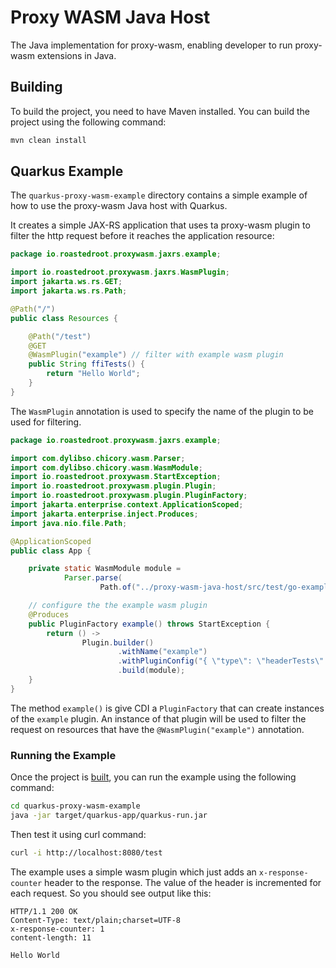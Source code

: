# Proxy WASM Java Host

The Java implementation for proxy-wasm, enabling developer to run proxy-wasm extensions in Java.

## Building

To build the project, you need to have Maven installed. You can build the project using the following command:

```bash
mvn clean install
```

## Quarkus Example 

The `quarkus-proxy-wasm-example` directory contains a simple example of how to use the proxy-wasm Java host with Quarkus.

It creates a simple JAX-RS application that uses ta proxy-wasm plugin to filter the http request before it reaches the application resource:

```java
package io.roastedroot.proxywasm.jaxrs.example;

import io.roastedroot.proxywasm.jaxrs.WasmPlugin;
import jakarta.ws.rs.GET;
import jakarta.ws.rs.Path;

@Path("/")
public class Resources {

    @Path("/test")
    @GET
    @WasmPlugin("example") // filter with example wasm plugin
    public String ffiTests() {
        return "Hello World";
    }
}
```

The `WasmPlugin` annotation is used to specify the name of the plugin to be used for filtering. 

```java
package io.roastedroot.proxywasm.jaxrs.example;

import com.dylibso.chicory.wasm.Parser;
import com.dylibso.chicory.wasm.WasmModule;
import io.roastedroot.proxywasm.StartException;
import io.roastedroot.proxywasm.plugin.Plugin;
import io.roastedroot.proxywasm.plugin.PluginFactory;
import jakarta.enterprise.context.ApplicationScoped;
import jakarta.enterprise.inject.Produces;
import java.nio.file.Path;

@ApplicationScoped
public class App {

    private static WasmModule module =
            Parser.parse(
                    Path.of("../proxy-wasm-java-host/src/test/go-examples/unit_tester/main.wasm"));

    // configure the the example wasm plugin
    @Produces
    public PluginFactory example() throws StartException {
        return () ->
                Plugin.builder()
                        .withName("example")
                        .withPluginConfig("{ \"type\": \"headerTests\" }")
                        .build(module);
    }
}
```

The method `example()` is give CDI a `PluginFactory` that can create instances of the `example` plugin.  An instance of that plugin will be used to filter the request on resources that have the `@WasmPlugin("example")` annotation.

### Running the Example

Once the project is [built](#building), you can run the example using the following command:

```bash
cd quarkus-proxy-wasm-example
java -jar target/quarkus-app/quarkus-run.jar
```

Then test it using curl command:

```bash
curl -i http://localhost:8080/test
```

The example uses a simple wasm plugin which just adds an `x-response-counter` header to the response. The value of the header is incremented for each request.  So you should see output like this:

```
HTTP/1.1 200 OK
Content-Type: text/plain;charset=UTF-8
x-response-counter: 1
content-length: 11

Hello World
```
